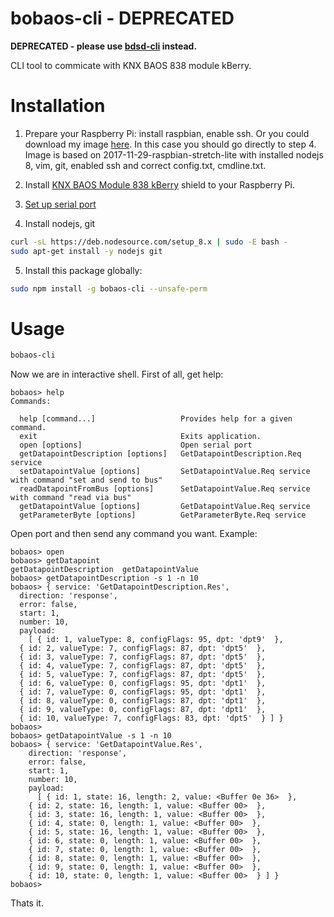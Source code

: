 # bobaos-cli - DEPRECATED

**DEPRECATED - please use [bdsd-cli](https://github.com/shabunin/bdsd-cli) instead.**

CLI tool to commicate with KNX BAOS 838 module kBerry.

# Installation

1. Prepare your Raspberry Pi: install raspbian, enable ssh. Or you could download my image [here](https://drive.google.com/file/d/14nKNbaQfCUN9Mu7cFc5JTicbgbWo06kt/view?usp=sharing). In this case you should go directly to step 4. Image is based on 2017-11-29-raspbian-stretch-lite with installed nodejs 8, vim, git, enabled ssh and correct config.txt, cmdline.txt.

2. Install [KNX BAOS Module 838 kBerry](https://www.weinzierl.de/index.php/en/all-knx/knx-module-en/knx-baos-module-838-en) shield to your Raspberry Pi.

3. [Set up serial port](https://github.com/weinzierl-engineering/baos/blob/master/docs/Raspbian.adoc#kberry)

4. Install nodejs, git
```sh
curl -sL https://deb.nodesource.com/setup_8.x | sudo -E bash -
sudo apt-get install -y nodejs git
```
5. Install this package globally:
```sh
sudo npm install -g bobaos-cli --unsafe-perm
```

# Usage
```sh
bobaos-cli
```
Now we are in interactive shell. First of all, get help:

```
bobaos> help
Commands:

  help [command...]                   Provides help for a given command.
  exit                                Exits application.
  open [options]                      Open serial port
  getDatapointDescription [options]   GetDatapointDescription.Req service
  setDatapointValue [options]         SetDatapointValue.Req service with command "set and send to bus"
  readDatapointFromBus [options]      SetDatapointValue.Req service with command "read via bus"
  getDatapointValue [options]         GetDatapointValue.Req service
  getParameterByte [options]          GetParameterByte.Req service
```

Open port and then send any command you want. Example:

```
bobaos> open
bobaos> getDatapoint
getDatapointDescription  getDatapointValue
bobaos> getDatapointDescription -s 1 -n 10
bobaos> { service: 'GetDatapointDescription.Res',
  direction: 'response',
  error: false,
  start: 1,
  number: 10,
  payload:
    [ { id: 1, valueType: 8, configFlags: 95, dpt: 'dpt9'  },
  { id: 2, valueType: 7, configFlags: 87, dpt: 'dpt5'  },
  { id: 3, valueType: 7, configFlags: 87, dpt: 'dpt5'  },
  { id: 4, valueType: 7, configFlags: 87, dpt: 'dpt5'  },
  { id: 5, valueType: 7, configFlags: 87, dpt: 'dpt5'  },
  { id: 6, valueType: 0, configFlags: 95, dpt: 'dpt1'  },
  { id: 7, valueType: 0, configFlags: 95, dpt: 'dpt1'  },
  { id: 8, valueType: 0, configFlags: 87, dpt: 'dpt1'  },
  { id: 9, valueType: 0, configFlags: 87, dpt: 'dpt1'  },
  { id: 10, valueType: 7, configFlags: 83, dpt: 'dpt5'  } ] }
bobaos>
bobaos> getDatapointValue -s 1 -n 10
bobaos> { service: 'GetDatapointValue.Res',
    direction: 'response',
    error: false,
    start: 1,
    number: 10,
    payload:
      [ { id: 1, state: 16, length: 2, value: <Buffer 0e 36>  },
    { id: 2, state: 16, length: 1, value: <Buffer 00>  },
    { id: 3, state: 16, length: 1, value: <Buffer 00>  },
    { id: 4, state: 0, length: 1, value: <Buffer 00>  },
    { id: 5, state: 16, length: 1, value: <Buffer 00>  },
    { id: 6, state: 0, length: 1, value: <Buffer 00>  },
    { id: 7, state: 0, length: 1, value: <Buffer 00>  },
    { id: 8, state: 0, length: 1, value: <Buffer 00>  },
    { id: 9, state: 0, length: 1, value: <Buffer 00>  },
    { id: 10, state: 0, length: 1, value: <Buffer 00>  } ] }
bobaos>
```

Thats it.
